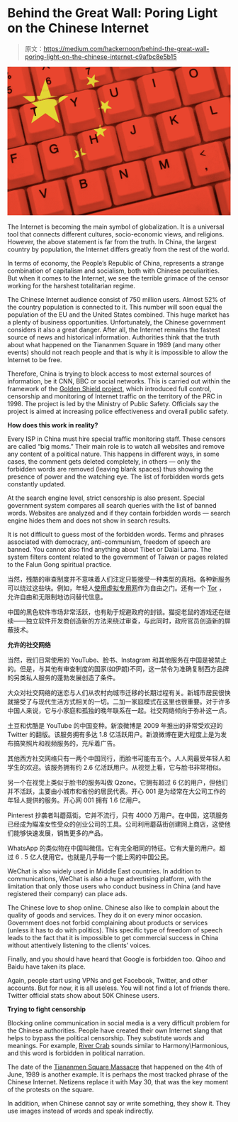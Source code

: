 # Behind the Great Wall: Poring Light on the Chinese Internet

> 原文：<https://medium.com/hackernoon/behind-the-great-wall-poring-light-on-the-chinese-internet-c9afbc8e5b15>

![](img/b19730101b515c4f351a06b223904892.png)

The Internet is becoming the main symbol of globalization. It is a universal tool that connects different cultures, socio-economic views, and religions. However, the above statement is far from the truth. In China, the largest country by population, the Internet differs greatly from the rest of the world.

In terms of economy, the People’s Republic of China, represents a strange combination of capitalism and socialism, both with Chinese peculiarities. But when it comes to the Internet, we see the terrible grimace of the censor working for the harshest totalitarian regime.

The Chinese Internet audience consist of 750 million users. Almost 52% of the country population is connected to it. This number will soon equal the population of the EU and the United States combined. This huge market has a plenty of business opportunities. Unfortunately, the Chinese government considers it also a great danger. After all, the Internet remains the fastest source of news and historical information. Authorities think that the truth about what happened on the Tiananmen Square in 1989 (and many other events) should not reach people and that is why it is impossible to allow the Internet to be free.

Therefore, China is trying to block access to most external sources of information, be it CNN, BBC or social networks. This is carried out within the framework of the [Golden Shield project](https://en.wikipedia.org/wiki/Golden_Shield_Project), which introduced full control, censorship and monitoring of Internet traffic on the territory of the PRC in 1998\. The project is led by the Ministry of Public Safety. Officials say the project is aimed at increasing police effectiveness and overall public safety.

**How does this work in reality?**

Every ISP in China must hire special traffic monitoring staff. These censors are called “big moms.” Their main role is to watch all websites and remove any content of a political nature. This happens in different ways, in some cases, the comment gets deleted completely, in others — only the forbidden words are removed (leaving blank spaces) thus showing the presence of power and the watching eye. The list of forbidden words gets constantly updated.

At the search engine level, strict censorship is also present. Special government system compares all search queries with the list of banned words. Websites are analyzed and if they contain forbidden words — search engine hides them and does not show in search results.

It is not difficult to guess most of the forbidden words. Terms and phrases associated with democracy, anti-communism, freedom of speech are banned. You cannot also find anything about Tibet or Dalai Lama. The system filters content related to the government of Taiwan or pages related to the Falun Gong spiritual practice.

当然，残酷的审查制度并不意味着人们注定只能接受一种类型的真相。各种新服务可以绕过这些块。例如，年轻人[使用虚拟专用网](https://www.comparitech.com/blog/vpn-privacy/whats-the-best-vpn-for-china-5-that-still-work-in-2016/)作为自由之门。还有一个 [Tor](https://www.torproject.org/projects/torbrowser.html.en) ，允许自由和无限制地访问替代信息。

中国的黑色软件市场非常活跃，也有助于规避政府的封锁。猫捉老鼠的游戏还在继续——独立软件开发商创造新的方法来绕过审查，与此同时，政府官员创造新的屏蔽技术。

**允许的社交网络**

当然，我们日常使用的 YouTube、脸书、Instagram 和其他服务在中国是被禁止的。但是，与其他有审查制度的国家(如伊朗)不同，这一禁令为准确复制西方品牌的另类私人服务的蓬勃发展创造了条件。

大众对社交网络的迷恋与人们从农村向城市迁移的长期过程有关。新城市居民很快就接受了与现代生活方式相关的一切。二加一家庭模式在这里也很重要。对于许多中国人来说，它与小家庭和孤独的晚年联系在一起。社交网络倾向于弥补这一点。

土豆和优酷是 YouTube 的中国变种。新浪微博是 2009 年推出的非常受欢迎的 Twitter 的翻版。该服务拥有多达 1.8 亿活跃用户。新浪微博在更大程度上是为发布搞笑照片和视频服务的，充斥着广告。

其他西方社交网络只有一两个中国同行，而脸书可能有五个。人人网最受年轻人和学生的欢迎。该服务拥有约 2.6 亿活跃用户。从视觉上看，它与脸书非常相似。

另一个在视觉上类似于脸书的服务叫做 Qzone。它拥有超过 6 亿的用户，但他们并不活跃，主要由小城市和省份的居民代表。开心 001 是为经常在大公司工作的年轻人提供的服务。开心网 001 拥有 1.6 亿用户。

Pinterest 抄袭者叫蘑菇街。它并不流行，只有 4000 万用户。在中国，这项服务已经成为瞄准女性受众的创业公司的工具。公司利用蘑菇街创建网上商店，这使他们能够快速发展，销售更多的产品。

WhatsApp 的类似物在中国叫微信。它有完全相同的特征。它有大量的用户。超过 6 . 5 亿人使用它。也就是几乎每一个能上网的中国公民。

WeChat is also widely used in Middle East countries. In addition to communications, WeChat is also a huge advertising platform, with the limitation that only those users who conduct business in China (and have registered their company) can place ads.

The Chinese love to shop online. Chinese also like to complain about the quality of goods and services. They do it on every minor occasion. Government does not forbid complaining about products or services (unless it has to do with politics). This specific type of freedom of speech leads to the fact that it is impossible to get commercial success in China without attentively listening to the clients’ voices.

Finally, and you should have heard that Google is forbidden too. Qihoo and Baidu have taken its place.

Again, people start using VPNs and get Facebook, Twitter, and other accounts. But for now, it is all useless. You will not find a lot of friends there. Twitter official stats show about 50K Chinese users.

**Trying to fight censorship**

Blocking online communication in social media is a very difficult problem for the Chinese authorities. People have created their own Internet slang that helps to bypass the political censorship. They substitute words and meanings. For example, [River Crab](https://en.wikipedia.org/wiki/River_crab_(Internet_slang)) sounds similar to Harmony\Harmonious, and this word is forbidden in political narration.

The date of the [Tiananmen Square Massacre](https://edition.cnn.com/2013/09/15/world/asia/tiananmen-square-fast-facts/index.html) that happened on the 4th of June, 1989 is another example. It is perhaps the most tracked phrase of the Chinese Internet. Netizens replace it with May 30, that was the key moment of the protests on the square.

In addition, when Chinese cannot say or write something, they show it. They use images instead of words and speak indirectly.